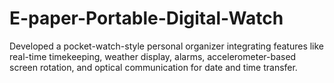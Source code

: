 # E-paper-Portable-Digital-Watch
Developed a pocket-watch-style personal organizer integrating features like real-time timekeeping, weather display, alarms, accelerometer-based screen rotation, and optical communication for date and time transfer.
